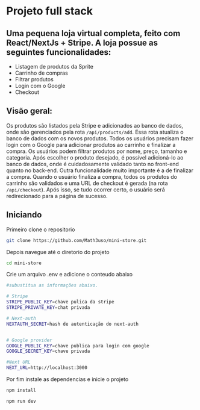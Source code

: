 # Projeto full stack
## Uma pequena loja virtual completa, feito com React/NextJs + Stripe. A loja possue as seguintes funcionalidades:

<ul>
  <li>
     Listagem de produtos da Sprite
  </li>
  <li>
    Carrinho de compras
  </li>
   <li>
    Filtrar produtos
  </li>
  <li>
    Login com o Google
  </li>
  <li>
    Checkout
  </li>
</ul>

## Visão geral:
Os produtos são listados pela Stripe e adicionados ao banco de dados, onde são gerenciados pela rota `/api/products/add`. Essa rota atualiza o banco de dados com os novos produtos. Todos os usuários precisam fazer login com o Google para adicionar produtos ao carrinho e finalizar a compra. Os usuários podem filtrar produtos por nome, preço, tamanho e categoria. Após escolher o produto desejado, é possível adicioná-lo ao banco de dados, onde é cuidadosamente validado tanto no front-end quanto no back-end. Outra funcionalidade muito importante é a de finalizar a compra. Quando o usuário finaliza a compra, todos os produtos do carrinho são validados e uma URL de checkout é gerada (na rota `/api/checkout`). Após isso, se tudo ocorrer certo, o usuário será redirecionado para a página de sucesso.
 
## Iniciando
Primeiro clone o repositorio
```bash
git clone https://github.com/Math3uso/mini-store.git
```
Depois navegue até o diretorio do projeto
```bash
cd mini-store
```
Crie um arquivo .env e adicione o conteudo abaixo
```bash
#subustitua as informações abaixo.

# Stripe
STRIPE_PUBLIC_KEY=chave pulica da stripe
STRIPE_PRIVATE_KEY=chat privada

# Next-auth
NEXTAUTH_SECRET=hash de autenticação do next-auth


# Google provider
GOOGLE_PUBLIC_KEY=chave publica para login com google
GOOGLE_SECRET_KEY=chave privada

#Next URL
NEXT_URL=http://localhost:3000
```

Por fim instale as dependencias e inicie o projeto
```bash
npm install
```
```bash
npm run dev
```
